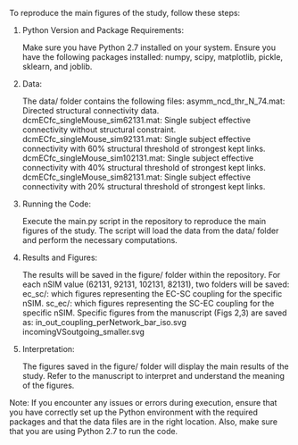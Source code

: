 To reproduce the main figures of the study, follow these steps:

1. Python Version and Package Requirements:

    Make sure you have Python 2.7 installed on your system.
    Ensure you have the following packages installed: numpy, scipy, matplotlib, pickle, sklearn, and joblib.
    
2. Data:

    The data/ folder contains the following files:
        asymm_ncd_thr_N_74.mat: Directed structural connectivity data.
        dcmECfc_singleMouse_sim62131.mat: Single subject effective connectivity without structural constraint.
        dcmECfc_singleMouse_sim92131.mat: Single subject effective connectivity with 60% structural threshold of strongest kept links.
        dcmECfc_singleMouse_sim102131.mat: Single subject effective connectivity with 40% structural threshold of strongest kept links.
        dcmECfc_singleMouse_sim82131.mat: Single subject effective connectivity with 20% structural threshold of strongest kept links.

3. Running the Code:

    Execute the main.py script in the repository to reproduce the main figures of the study.
    The script will load the data from the data/ folder and perform the necessary computations.
    
4. Results and Figures:

    The results will be saved in the figure/ folder within the repository.
    For each nSIM value (62131, 92131, 102131, 82131), two folders will be saved:
        ec_sc/: which figures representing the EC-SC coupling for the specific nSIM.
        sc_ec/: which figures representing the SC-EC coupling for the specific nSIM.
    Specific figures from the manuscript (Figs 2,3) are saved as:
        in_out_coupling_perNetwork_bar_iso.svg
        incomingVSoutgoing_smaller.svg

5. Interpretation:
    
    The figures saved in the figure/ folder will display the main results of the study.
    Refer to the manuscript to interpret and understand the meaning of the figures.

Note: If you encounter any issues or errors during execution, ensure that you have correctly set up the Python environment with the required packages and that the data files are in the right location. Also, make sure that you are using Python 2.7 to run the code.

